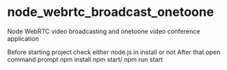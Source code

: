 # node_webrtc_broadcast_onetoone
Node WebRTC video broadcasting and onetoone video conference application

Before starting project check either node.js in install or not
After that open command prompt 
npm install
npm start/ npm run start
